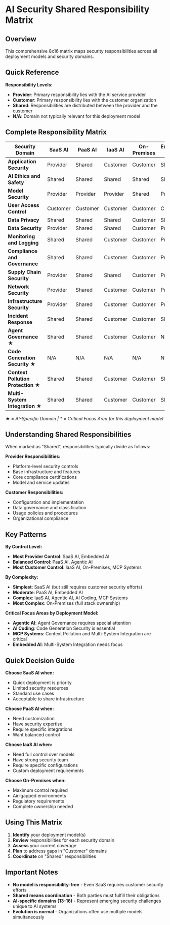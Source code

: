 # AI Security Shared Responsibility Matrix

## Overview

This comprehensive 8x16 matrix maps security responsibilities across all deployment models and security domains.

## Quick Reference

**Responsibility Levels:**

- **Provider**: Primary responsibility lies with the AI service provider
- **Customer**: Primary responsibility lies with the customer organization
- **Shared**: Responsibilities are distributed between the provider and the customer
- **N/A**: Domain not typically relevant for this deployment model

## Complete Responsibility Matrix

| **Security Domain** | **SaaS AI** | **PaaS AI** | **IaaS AI** | **On-Premises** | **Embedded AI** | **Agentic AI** | **AI Coding** | **MCP Systems** |
|-----------------|---------|---------|---------|-------------|-------------|------------|-----------|-------------|
| **Application Security** | Provider | Shared | Customer | Customer | Shared | Customer | Customer | Customer |
| **AI Ethics and Safety** | Shared | Shared | Shared | Shared | Shared | Customer | Shared | Customer |
| **Model Security** | Provider | Provider | Provider | Shared | Provider | Shared | Provider | Shared |
| **User Access Control** | Customer | Customer | Customer | Customer | Customer | Customer | Customer | Customer |
| **Data Privacy** | Shared | Shared | Shared | Customer | Shared | Customer | Customer | Customer |
| **Data Security** | Provider | Shared | Shared | Customer | Provider | Customer | Provider | Customer |
| **Monitoring and Logging** | Shared | Shared | Customer | Customer | Provider | Customer | Provider | Customer |
| **Compliance and Governance** | Shared | Shared | Customer | Customer | Provider | Customer | Provider | Customer |
| **Supply Chain Security** | Provider | Shared | Shared | Customer | Provider | Shared | Provider | Customer |
| **Network Security** | Provider | Shared | Customer | Customer | Provider | Customer | Provider | Customer |
| **Infrastructure Security** | Provider | Shared | Customer | Customer | Provider | Customer | Provider | Customer |
| **Incident Response** | Shared | Shared | Customer | Customer | Shared | Customer | Shared | Customer |
| **Agent Governance** ★ | Shared | Shared | Customer | Customer | N/A | Customer* | N/A | Customer |
| **Code Generation Security** ★ | N/A | N/A | N/A | N/A | N/A | N/A | Customer* | N/A |
| **Context Pollution Protection** ★ | Shared | Shared | Customer | Customer | Shared | Shared | Customer | Customer* |
| **Multi-System Integration** ★ | Shared | Shared | Customer | Customer | Shared* | Shared | Customer | Customer* |

*★ = AI-Specific Domain | \* = Critical Focus Area for this deployment model*

## Understanding Shared Responsibilities

When marked as "Shared", responsibilities typically divide as follows:

**Provider Responsibilities:**

- Platform-level security controls
- Base infrastructure and features
- Core compliance certifications
- Model and service updates

**Customer Responsibilities:**

- Configuration and implementation
- Data governance and classification
- Usage policies and procedures
- Organizational compliance

## Key Patterns

**By Control Level:**

- **Most Provider Control**: SaaS AI, Embedded AI
- **Balanced Control**: PaaS AI, Agentic AI
- **Most Customer Control**: IaaS AI, On-Premises, MCP Systems

**By Complexity:**

- **Simplest**: SaaS AI (but still requires customer security efforts)
- **Moderate**: PaaS AI, Embedded AI
- **Complex**: IaaS AI, Agentic AI, AI Coding, MCP Systems
- **Most Complex**: On-Premises (full stack ownership)

**Critical Focus Areas by Deployment Model:**

- **Agentic AI**: Agent Governance requires special attention
- **AI Coding**: Code Generation Security is essential
- **MCP Systems**: Context Pollution and Multi-System Integration are critical
- **Embedded AI**: Multi-System Integration needs focus

## Quick Decision Guide

**Choose SaaS AI when:**

- Quick deployment is priority
- Limited security resources
- Standard use cases
- Acceptable to share infrastructure

**Choose PaaS AI when:**

- Need customization
- Have security expertise
- Require specific integrations
- Want balanced control

**Choose IaaS AI when:**

- Need full control over models
- Have strong security team
- Require specific configurations
- Custom deployment requirements

**Choose On-Premises when:**

- Maximum control required
- Air-gapped environments
- Regulatory requirements
- Complete ownership needed

## Using This Matrix

1. **Identify** your deployment model(s)
2. **Review** responsibilities for each security domain
3. **Assess** your current coverage
4. **Plan** to address gaps in "Customer" domains
5. **Coordinate** on "Shared" responsibilities

## Important Notes

- **No model is responsibility-free** - Even SaaS requires customer security efforts
- **Shared means coordination** - Both parties must fulfill their obligations
- **AI-specific domains (13-16)** - Represent emerging security challenges unique to AI systems
- **Evolution is normal** - Organizations often use multiple models simultaneously

